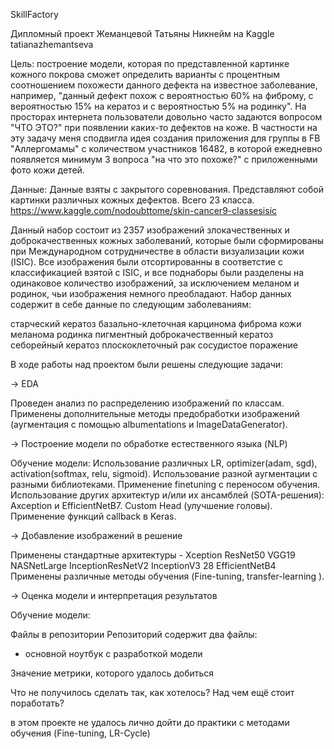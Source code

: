 SkillFactory

Дипломный проект Жеманцевой Татьяны
Никнейм на Kaggle tatianazhemantseva

Цель:
построение модели, которая по представленной картинке кожного покрова сможет определить варианты с процентным соотношением похожести данного дефекта на известное заболевание, например, "данный дефект похож с вероятностью 60% на фиброму, с вероятностью 15% на кератоз и с вероятностью 5% на родинку".
На просторах интернета пользователи довольно часто задаются вопросом "ЧТО ЭТО?" при появлении каких-то дефектов на коже. В частности на эту задачу меня сподвигла идея создания приложения для группы в FB "Аллергомамы" с количеством участников 16482, в которой ежедневно появляется минимум 3 вопроса "на что это похоже?" с приложенными фото кожи детей. 

Данные:
Данные взяты с закрытого соревнования. Представляют собой картинки различных кожных дефектов. Всего 23 класса.  
https://www.kaggle.com/nodoubttome/skin-cancer9-classesisic

Данный набор состоит из 2357 изображений злокачественных и доброкачественных кожных заболеваний, которые были сформированы при Международном сотрудничестве в области визуализации кожи (ISIC). Все изображения были отсортированны в соответстие с классификацией взятой с ISIC, и все поднаборы были разделены на одинаковое количество изображений, за исключением меланом и родинок, чьи изображения немного преобладают.
Набор данных содержит в себе данные по следующим заболеваниям:

старческий кератоз
базально-клеточная карцинома
фиброма кожи
меланома
родинка
пигментный доброкачественный кератоз
себорейный кератоз
плоскоклеточный рак
сосудистое поражение


В ходе работы над проектом были решены следующие задачи:

→ EDA

Проведен анализ по распределению изображений по классам.
Применены дополнительные методы предобработки изображений (аугментация с помощью albumentations и ImageDataGenerator).

→ Построение модели по обработке естественного языка (NLP)

Обучение модели: Использование различных LR, optimizer(adam, sgd), activation(softmax, relu, sigmoid). Использование разной аугментации с разными библиотеками. Применение finetuning c переносом обучения. Использование других архитектур и/или их ансамблей (SOTA-решения): Axception и EfficientNetB7. Custom Head (улучшение головы). Применение функций callback в Keras.

→ Добавление изображений в решение

Применены стандартные архитектуры - Xception ResNet50 VGG19 NASNetLarge InceptionResNetV2  InceptionV3 28 EfficientNetB4
Применены различные методы обучения (Fine-tuning, transfer-learning ).

→ Оценка модели и интерпретация результатов

Обучение модели:

Файлы в репозитории Репозиторий содержит два файлы:
- основной ноутбук с разработкой модели

Значение метрики, которого удалось добиться 



Что не получилось сделать так, как хотелось? Над чем ещё стоит поработать?

в этом проекте не удалось лично дойти до практики с методами обучения (Fine-tuning, LR-Cycle)
